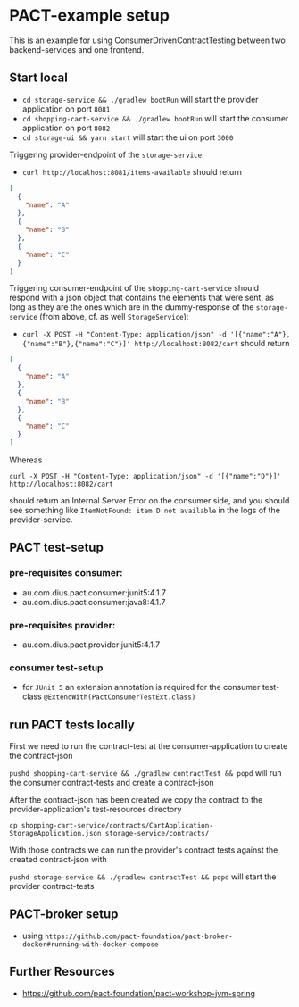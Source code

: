# PACT-example setup

This is an example for using ConsumerDrivenContractTesting between two backend-services and one
frontend.

## Start local

- `cd storage-service && ./gradlew bootRun` will start the provider application on port `8081`
- `cd shopping-cart-service && ./gradlew bootRun` will start the consumer application on port `8082`
- `cd storage-ui && yarn start` will start the ui on port `3000`

Triggering provider-endpoint of the `storage-service`:

- `curl http://localhost:8081/items-available` should return

```json
[
  {
    "name": "A"
  },
  {
    "name": "B"
  },
  {
    "name": "C"
  }
]
```

Triggering consumer-endpoint of the `shopping-cart-service` should respond with a json object that
contains the elements that were sent, as long as they are the ones which are in the dummy-response
of the `storage-service` (from above, cf. as well `StorageService`):

- `curl -X POST -H "Content-Type: application/json" -d '[{"name":"A"},{"name":"B"},{"name":"C"}]' http://localhost:8082/cart`
  should return

```json
[
  {
    "name": "A"
  },
  {
    "name": "B"
  },
  {
    "name": "C"
  }
]
```

Whereas

`curl -X POST -H "Content-Type: application/json" -d '[{"name":"D"}]' http://localhost:8082/cart`

should return an Internal Server Error on the consumer side, and you should see something
like `ItemNotFound: item D not available` in the logs of the provider-service.

## PACT test-setup

### pre-requisites consumer:

- au.com.dius.pact.consumer:junit5:4.1.7
- au.com.dius.pact.consumer:java8:4.1.7

### pre-requisites provider:

- au.com.dius.pact.provider:junit5:4.1.7

### consumer test-setup

- for `JUnit 5` an extension annotation is required for the consumer
  test-class `@ExtendWith(PactConsumerTestExt.class)`

## run PACT tests locally

First we need to run the contract-test at the consumer-application to create the contract-json

`pushd shopping-cart-service && ./gradlew contractTest && popd` will run the consumer contract-tests
and create a contract-json

After the contract-json has been created we copy the contract to the provider-application's
test-resources directory

`cp shopping-cart-service/contracts/CartApplication-StorageApplication.json storage-service/contracts/`

With those contracts we can run the provider's contract tests against the created contract-json with

`pushd storage-service && ./gradlew contractTest && popd` will start the provider contract-tests

## PACT-broker setup

- using `https://github.com/pact-foundation/pact-broker-docker#running-with-docker-compose`

## Further Resources

- https://github.com/pact-foundation/pact-workshop-jvm-spring

